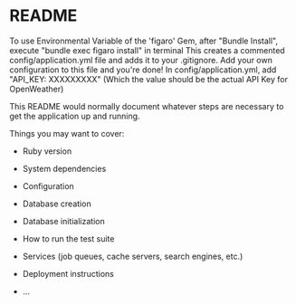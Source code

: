 # README

To use Environmental Variable of the 'figaro' Gem, after "Bundle Install", execute "bundle exec figaro install" in terminal
This creates a commented config/application.yml file and adds it to your .gitignore. Add your own configuration to this file and you're done!
In config/application.yml, add "API_KEY: XXXXXXXXX" (Which the value should be the actual API Key for OpenWeather)

This README would normally document whatever steps are necessary to get the
application up and running.

Things you may want to cover:

* Ruby version

* System dependencies

* Configuration

* Database creation

* Database initialization

* How to run the test suite

* Services (job queues, cache servers, search engines, etc.)

* Deployment instructions

* ...
